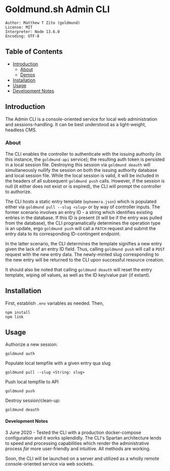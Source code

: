 # Goldmund.sh Admin CLI
```
Author: Matthew T Zito (goldmund)
License: MIT
Interpreter: Node 13.6.0
Encoding: UTF-8
```
## Table of Contents

 - [Introduction](#intro) 
    * [About](#about)
    * [Demos](#demo)
 - [Installation](#install) 
 - [Usage](#usage) 
 - [Development Notes](#notes)

## <a name="intro"></a> Introduction
The Admin CLI is a console-oriented service for local web administration and sessions-handling. It can be best understood as a light-weight, headless CMS.

### <a name="about"></a> About
The CLI enables the controller to authenticate with the issuing authority (in this instance, the `goldmund-api` service); the resulting auth token is persisted in a local session file. Destroying this session via `goldmund deauth` will simultaneously nullify the session on both the issuing authority database and local session file. While the local session is valid, it will be included in the headers of all subsequent `goldmund push` calls. However, if the session is null (it either does not exist or is expired), the CLI will prompt the controller to authorize.

The CLI hosts a static entry template (`ephemera.json`) which is populated either via `goldmund pull --slug <slug>` or by way of controller inputs. The former scenario involves an entry ID - a string which identifies existing entries in the database. If this ID is present (it will be if the entry was pulled from the database), the CLI programatically determines the operation type is an update, ergo `goldmund push` will call a `PATCH` request and submit the entry data to its corresponding ID-contingent endpoint. 

In the latter scenario, the CLI determines the template signifies a new entry given the lack of an entry ID field. Thus, calling `goldmund push` will call a `POST` request with the new entry data. The newly-minted slug corresponding to the new entry will be returned to the CLI upon successful resource creation.

It should also be noted that calling `goldmund deauth` will reset the entry template, wiping *all* values, as well as the ID key/value pair (if extant).

## <a name="install"></a> Installation
First, establish `.env` variables as needed. Then,
```
npm install
npm link
```

## <a name="usage"></a> Usage

Authorize a new session:
```
goldmund auth
```

Populate local tempfile with a given entry qua slug
```
goldmund pull --slug <String: slug>
```

Push local tempfile to API
```
goldmund push
```

Destroy session/clean-up:
```
goldmund deauth
```


#### <a name="notes"></a> Development Notes

3 June 2020 - Tested the CLI with a production docker-compose configuration and it works splendidly. The CLI's Spartan architecture lends to speed and processing capabilities which render the administrative process *far* more user-friendly and intuitive. All methods are working.

Soon, the CLI will be launched on a server and utilized as a wholly remote console-oriented service via web sockets.